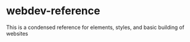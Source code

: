 # webdev-reference
This is a condensed reference for elements, styles, and basic building of websites
